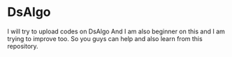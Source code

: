 # DsAlgo
I will try to upload codes on DsAlgo
And I am also beginner on this and I am trying to improve too. So you guys can help and also learn from this repository.

